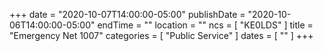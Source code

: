 +++
date = "2020-10-07T14:00:00-05:00"
publishDate = "2020-10-06T14:00:00-05:00"
endTime = ""
location = ""
ncs = [ "KE0LDS" ]
title = "Emergency Net 1007"
categories = [ "Public Service" ]
dates = [ "" ]
+++

